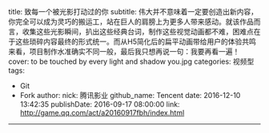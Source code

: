 title: 致每一个被光影打动过的你
subtitle: 伟大并不意味着一定要创造出新内容，你完全可以成为灵巧的搬运工，站在巨人的肩膀上为更多人带来感动。就该作品而言，收集这些光影瞬间，扒出这些经典台词，制作这些视觉动画都不难，困难点在于这些琐碎内容最终的形式统一。而从H5简化后的扁平动画带给用户的体验共鸣来看，项目制作水准确实不同一般，最后我只想再说一句：我要再看一遍！
cover: to be touched by every light and shadow you.jpg
categories: 视频型
tags:
  - Git
  - Fork
author:
  nick: 腾讯影业
  github_name: Tencent
date: 2016-12-10 13:42:35
publishDate: 2016-09-17 08:00:00
link: http://game.qq.com/act/a20160917fbh/index.html
---
